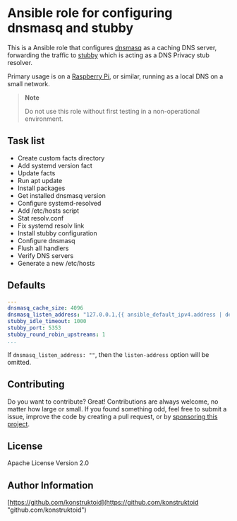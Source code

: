 # Ansible role for configuring dnsmasq and stubby

This is a Ansible role that configures [dnsmasq](https://dnsmasq.org/) as a
caching DNS server, forwarding the traffic to [stubby](https://github.com/getdnsapi/stubby)
which is acting as a DNS Privacy stub resolver.

Primary usage is on a [Raspberry Pi](https://www.raspberrypi.com/), or similar,
running as a local DNS on a small network.

> **Note**
>
> Do not use this role without first testing in a non-operational environment.

## Task list

- Create custom facts directory
- Add systemd version fact
- Update facts
- Run apt update
- Install packages
- Get installed dnsmasq version
- Configure systemd-resolved
- Add /etc/hosts script
- Stat resolv.conf
- Fix systemd resolv link
- Install stubby configuration
- Configure dnsmasq
- Flush all handlers
- Verify DNS servers
- Generate a new /etc/hosts

## Defaults

```yaml
---
dnsmasq_cache_size: 4096
dnsmasq_listen_address: "127.0.0.1,{{ ansible_default_ipv4.address | default(ansible_all_ipv4_addresses[0]) }}"
stubby_idle_timeout: 1000
stubby_port: 5353
stubby_round_robin_upstreams: 1
...
```

If `dnsmasq_listen_address: ""`, then the `listen-address` option will be
omitted.

## Contributing

Do you want to contribute? Great! Contributions are always welcome,
no matter how large or small. If you found something odd, feel free to submit a
issue, improve the code by creating a pull request, or by
[sponsoring this project](https://github.com/sponsors/konstruktoid).

## License

Apache License Version 2.0

## Author Information

[https://github.com/konstruktoid](https://github.com/konstruktoid "github.com/konstruktoid")
